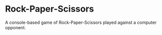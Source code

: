 # Rock-Paper-Scissors
A console-based game of Rock-Paper-Scissors played against a computer opponent.

